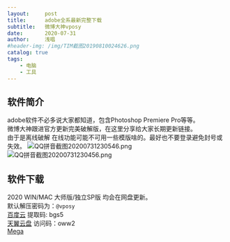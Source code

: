 ```yaml
---
layout:     post
title:      adobe全系最新完整下载
subtitle:   微博大神vposy
date:       2020-07-31
author:     浅唱
#header-img: /img/TIM截图20190810024626.png
catalog: true
tags:
    - 电脑
    - 工具
---
```



## 软件简介

adobe软件不必多说大家都知道，包含Photoshop Premiere Pro等等。  
微博大神跟进官方更新完美破解版，在这里分享给大家长期更新链接。  
由于是离线破解 在线功能可能不可用一些模版啥的。最好也不要登录避免封号或失效。
   ![QQ拼音截图20200731230546.png](https://cdn.jsdelivr.net/gh/qcnhy/blog.github.io/img/QQ拼音截图20200731230546.png) 
![QQ拼音截图20200731230456.png](https://cdn.jsdelivr.net/gh/qcnhy/blog.github.io/img/QQ拼音截图20200731230456.png)
   

## 软件下载
2020 WIN/MAC 大师版/独立SP版 均会在网盘更新。  
默认解压密码为：`@vposy`  
 ​​​
[百度云](https://pan.baidu.com/s/1YAnqW363Q6Oyauhoqc13VQ) 提取码: bgs5  
[天翼云盘](https://cloud.189.cn/t/zIrMJnJ7jaiy) 访问码：oww2  
[Mega](mega.nz/folder/VBtEkSrB#Z8okcxv0hahd3mKDs_iAig)  
